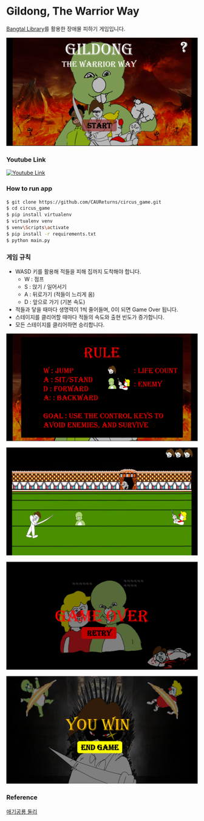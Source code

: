 # Gildong, The Warrior Way

[Bangtal Library](https://cafe.naver.com/bangtal)를 활용한 장애물 피하기 게임입니다.

![1.png](docs/1.PNG)


### Youtube Link

[![Youtube Link](https://img.youtube.com/vi/8uTViakvevs/0.jpg)](https://www.youtube.com/watch?v=8uTViakvevs)

### How to run app

```bash
$ git clone https://github.com/CAUReturns/circus_game.git
$ cd circus_game
$ pip install virtualenv
$ virtualenv venv
$ venv\Scripts\activate
$ pip install -r requirements.txt
$ python main.py
```

### 게임 규칙

- WASD 키를 활용해 적들을 피해 집까지 도착해야 합니다.
  - W : 점프
  - S : 앉기 / 일어서기
  - A : 뒤로가기 (적들이 느리게 옴)
  - D : 앞으로 가기 (기본 속도)
- 적들과 닿을 때마다 생명력이 1씩 줄어들며, 0이 되면 Game Over 됩니다.
- 스테이지를 클리어할 때마다 적들의 속도와 출현 빈도가 증가합니다.
- 모든 스테이지를 클리어하면 승리합니다.

![2.png](docs/2.PNG)

![3.png](docs/3.PNG)

![4.png](docs/4.PNG)

![5.png](docs/5.PNG)

### Reference

[애기공룡 둘리](https://m.blog.naver.com/undernation/221619500958)
